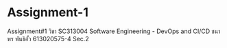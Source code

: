 # Assignment-1
Assignment#1 วิชา SC313004 Software Engineering - DevOps and CI/CD
ชนาพร พันธิอั้ว 613020575-4 Sec.2
